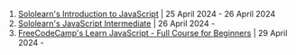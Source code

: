 1. [Sololearn's Introduction to JavaScript](https://www.sololearn.com/en/learn/courses/javascript-introduction?location=2) | 25 April 2024 - 26 April 2024
2. [Sololearn's JavaScript Intermediate](https://www.sololearn.com/en/learn/courses/javascript-intermediate) | 26 April 2024 -
3. [FreeCodeCamp's Learn JavaScript - Full Course for Beginners](https://www.youtube.com/watch?v=PkZNo7MFNFg) | 29 April 2024 - 
